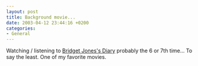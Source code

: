```yaml
---
layout: post
title: Background movie...
date: 2003-04-12 23:44:16 +0200
categories:
- General
---
```

<p>Watching / listening to <a href="http://us.imdb.com/Title?0243155" title="Great comedy!">Bridget Jones's Diary</a> probably the 6 or 7th time... To say the least. One of my favorite movies.</p>
